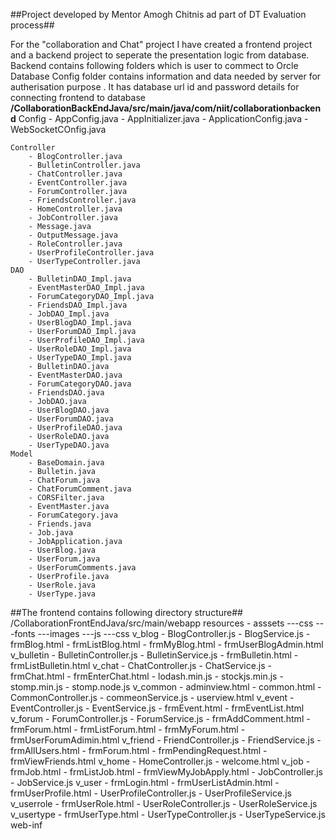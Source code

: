 ##Project developed by Mentor Amogh Chitnis ad part of DT Evaluation process##


For the "collaboration and Chat" project I have created a frontend project and a
backend project to seperate the presentation logic from database.
Backend contains following folders which is user to commect to Orcle Database
Config folder contains information and data needed by server for autherisation 
purpose . It has database url id and password details for connecting frontend to database
**/CollaborationBackEndJava/src/main/java/com/niit/collaborationbackend**
	Config
		- AppConfig.java
		- AppInitializer.java
		- ApplicationConfig.java
		- WebSocketCOnfig.java
	
	Controller
		- BlogController.java
		- BulletinController.java
		- ChatController.java
		- EventController.java
		- ForumController.java
		- FriendsController.java
		- HomeController.java
		- JobController.java
		- Message.java
		- OutputMessage.java
		- RoleController.java
		- UserProfileController.java
		- UserTypeController.java			
	DAO
		- BulletinDAO_Impl.java		
		- EventMasterDAO_Impl.java
		- ForumCategoryDAO_Impl.java
		- FriendsDAO_Impl.java
		- JobDAO_Impl.java
		- UserBlogDAO_Impl.java
		- UserForumDAO_Impl.java
		- UserProfileDAO_Impl.java
		- UserRoleDAO_Impl.java
		- UserTypeDAO_Impl.java
		- BulletinDAO.java		
		- EventMasterDAO.java
		- ForumCategoryDAO.java
		- FriendsDAO.java
		- JobDAO.java
		- UserBlogDAO.java
		- UserForumDAO.java
		- UserProfileDAO.java
		- UserRoleDAO.java
		- UserTypeDAO.java
	Model
		- BaseDomain.java	
		- Bulletin.java	
		- ChatForum.java
		- ChatForumComment.java
		- CORSFilter.java		
		- EventMaster.java
		- ForumCategory.java
		- Friends.java
		- Job.java
		- JobApplication.java
		- UserBlog.java
		- UserForum.java
		- UserForumComments.java
		- UserProfile.java
		- UserRole.java
		- UserType.java
##The frontend contains following directory structure##
	/CollaborationFrontEndJava/src/main/webapp
		resources
			- asssets
				---css
				---fonts
				---images
				---js
				---css
		v_blog
			- BlogController.js
			- BlogService.js
			- frmBlog.html
			- frmListBlog.html
			- frmMyBlog.html
			- frmUserBlogAdmin.html
		v_bulletin
			- BulletinController.js
			- BulletinService.js
			- frmBulletin.html
			- frmListBulletin.html
		v_chat
			- ChatController.js
			- ChatService.js
			- frmChat.html
			- frmEnterChat.html
			- lodash.min.js
			- stockjs.min.js
			- stomp.min.js
			- stomp.node.js
		v_common
			- adminview.html
			- common.html
			- CommonController.js
			- commeonService.js
			- userview.html
		v_event
			- EventController.js
			- EventService.js
			- frmEvent.html
			- frmEventList.html
		v_forum
			- ForumController.js
			- ForumService.js
			- frmAddComment.html
			- frmForum.html
			- frmListForum.html
			- frmMyForum.html
			- frmUserForumAdimin.html
		v_friend
			- FriendController.js
			- FriendService.js
			- frmAllUsers.html
			- frmForum.html
			- frmPendingRequest.html
			- frmViewFriends.html
		v_home
			- HomeController.js
			- welcome.html
		v_job
			- frmJob.html
			- frmListJob.html
			- frmViewMyJobApply.html
			- JobController.js
			- JobService.js
		v_user
			- frmLogin.html
			- frmUserListAdmin.html
			- frmUserProfile.html
			- UserProfileController.js
			- UserProfileService.js
		v_userrole
			- frmUserRole.html
			- UserRoleController.js
			- UserRoleService.js
		v_usertype
			- frmUserType.html
			- UserTypeController.js
			- UserTypeService.js
		web-inf
